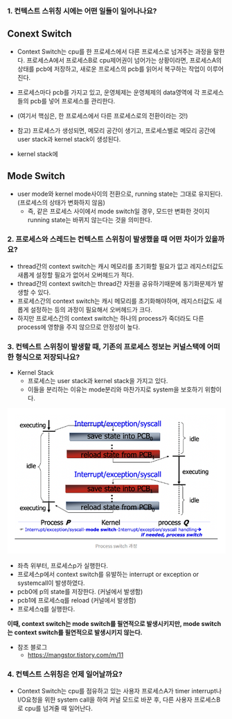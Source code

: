 ### 1. 컨텍스트 스위칭 시에는 어떤 일들이 일어나나요?

## Conext Switch
- Context Switch는 cpu를 한 프로세스에서 다른 프로세스로 넘겨주는 과정을 말한다. 프로세스A에서 프로세스B로 cpu제어권이 넘어가는 상황이라면, 프로세스A의 상태를 pcb에 저장하고, 새로운 프로세스의 pcb를 읽어서 복구하는 작업이 이루어진다.
- 프로세스마다 pcb를 가지고 있고, 운영체제는 운영체제의 data영역에 각 프로세스들의 pcb를 넣어 프로세스를 관리한다.
- (여기서 핵심은, 한 프로세스에서 다른 프로세스로의 전환이라는 것!)

- 참고) 프로세스가 생성되면, 메모리 공간이 생기고, 프로세스별로 메모리 공간에 user stack과 kernel stack이 생성된다.
- kernel stack에 

## Mode Switch
  - user mode와 kernel mode사이의 전환으로, running state는 그대로 유지된다. (프로세스의 상태가 변화하지 않음)
    - 즉, 같은 프로세스 사이에서 mode switch일 경우, 모드만 변화한 것이지 running state는 바뀌지 않는다는 것을 의미한다.

### 2. 프로세스와 스레드는 컨텍스트 스위칭이 발생했을 때 어떤 차이가 있을까요?

- thread간의 context switch는 캐시 메모리를 초기화할 필요가 없고 레지스터값도 새롭게 설정할 필요가 없어서 오버헤드가 적다.
- thread간의 context switch는 thread간 자원을 공유하기때문에 동기화문제가 발생할 수 있다.
- 프로세스간의 context switch는 캐시 메모리를 초기화해야하며, 레지스터값도 새롭게 설정하는 등의 과정이 필요해서 오버헤드가 크다.
- 하지만 프로세스간의 context switch는 하나의 process가 죽더라도 다른 process에 영향을 주지 않으므로 안정성이 높다.

### 3. 컨텍스트 스위칭이 발생할 때, 기존의 프로세스 정보는 커널스택에 어떠한 형식으로 저장되나요?
- Kernel Stack
  - 프로세스는 user stack과 kernel stack을 가지고 있다.
  - 이들을 분리하는 이유는 mode분리와 마찬가지로 system을 보호하기 위함이다.

<img src="../image/suhyun/kernel-stack.PNG">

- 좌측 위부터, 프로세스p가 실행한다.
- 프로세스p에서 context switch를 유발하는 interrupt or exception or systemcall이 발생하였다.
- pcb0에 p의 state를 저장한다. (커널에서 발생함)
- pcb1에 프로세스q를 reload (커널에서 발생함)
- 프로세스q를 실행한다.

**이때, context switch는 mode switch를 필연적으로 발생시키지만, mode switch는 context switch를 필연적으로 발생시키지 않는다.** 



- 참조 블로그
  - https://mangstor.tistory.com/m/11

### 4. 컨텍스트 스위칭은 언제 일어날까요?
- Context Switch는 cpu를 점유하고 있는 사용자 프로세스A가 timer interrupt나 I/O요청을 위한 system call을 하여 커널 모드로 바꾼 후, 다른 사용자 프로세스B로 cpu를 넘겨줄 때 일어난다.
